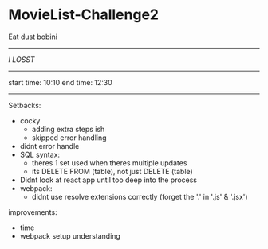 # MovieList-Challenge2

Eat dust bobini

---

*I LOSST*

---

start time: 10:10
end time: 12:30

---

Setbacks:
- cocky
  - adding extra steps ish
  - skipped error handling
- didnt error handle
- SQL syntax:
  - theres 1 set used when theres multiple updates
  - its DELETE FROM (table), not just DELETE (table)
- Didnt look at react app until too deep into the process
- webpack:
  - didnt use resolve extensions correctly (forget the '.' in '.js' & '.jsx')


improvements:
- time
- webpack setup understanding